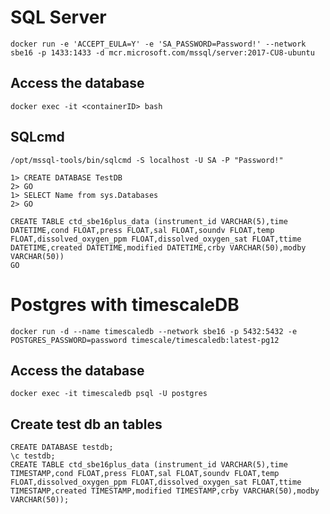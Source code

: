# SQL Server

    docker run -e 'ACCEPT_EULA=Y' -e 'SA_PASSWORD=Password!' --network sbe16 -p 1433:1433 -d mcr.microsoft.com/mssql/server:2017-CU8-ubuntu

## Access the database

    docker exec -it <containerID> bash  

## SQLcmd

    /opt/mssql-tools/bin/sqlcmd -S localhost -U SA -P "Password!"

    1> CREATE DATABASE TestDB
    2> GO
    1> SELECT Name from sys.Databases
    2> GO

    CREATE TABLE ctd_sbe16plus_data (instrument_id VARCHAR(5),time DATETIME,cond FLOAT,press FLOAT,sal FLOAT,soundv FLOAT,temp FLOAT,dissolved_oxygen_ppm FLOAT,dissolved_oxygen_sat FLOAT,ttime DATETIME,created DATETIME,modified DATETIME,crby VARCHAR(50),modby VARCHAR(50))
    GO


# Postgres with timescaleDB

    docker run -d --name timescaledb --network sbe16 -p 5432:5432 -e POSTGRES_PASSWORD=password timescale/timescaledb:latest-pg12

 ## Access the database

    docker exec -it timescaledb psql -U postgres

 ## Create test db an tables

    CREATE DATABASE testdb;
    \c testdb;
    CREATE TABLE ctd_sbe16plus_data (instrument_id VARCHAR(5),time TIMESTAMP,cond FLOAT,press FLOAT,sal FLOAT,soundv FLOAT,temp FLOAT,dissolved_oxygen_ppm FLOAT,dissolved_oxygen_sat FLOAT,ttime TIMESTAMP,created TIMESTAMP,modified TIMESTAMP,crby VARCHAR(50),modby VARCHAR(50));
